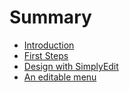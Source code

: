 # Summary

* [Introduction](README.md)
* [First Steps](chapter1.md)
* [Design with SimplyEdit](design_with_simplyedit.md)
* [An editable menu](editable_menu.md)

